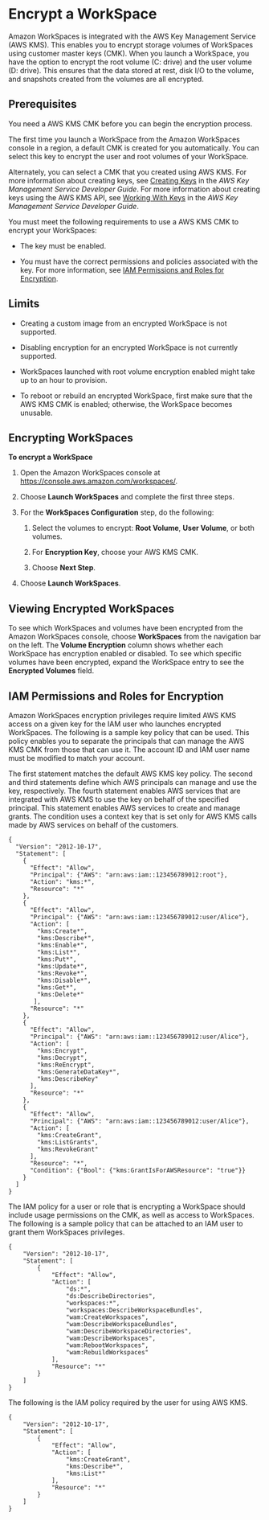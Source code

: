 # Encrypt a WorkSpace<a name="encrypt-workspaces"></a>

Amazon WorkSpaces is integrated with the AWS Key Management Service \(AWS KMS\)\. This enables you to encrypt storage volumes of WorkSpaces using customer master keys \(CMK\)\. When you launch a WorkSpace, you have the option to encrypt the root volume \(C: drive\) and the user volume \(D: drive\)\. This ensures that the data stored at rest, disk I/O to the volume, and snapshots created from the volumes are all encrypted\.

## Prerequisites<a name="encryption_prerequisites"></a>

You need a AWS KMS CMK before you can begin the encryption process\.

The first time you launch a WorkSpace from the Amazon WorkSpaces console in a region, a default CMK is created for you automatically\. You can select this key to encrypt the user and root volumes of your WorkSpace\.

Alternately, you can select a CMK that you created using AWS KMS\. For more information about creating keys, see [Creating Keys](http://docs.aws.amazon.com/kms/latest/developerguide/create-keys.html) in the *AWS Key Management Service Developer Guide*\. For more information about creating keys using the AWS KMS API, see [Working With Keys](http://docs.aws.amazon.com/kms/latest/developerguide/programming-keys.html) in the *AWS Key Management Service Developer Guide*\.

You must meet the following requirements to use a AWS KMS CMK to encrypt your WorkSpaces:

+ The key must be enabled\.

+ You must have the correct permissions and policies associated with the key\. For more information, see [IAM Permissions and Roles for Encryption](#IAM_permissions)\.

## Limits<a name="encryption_limits"></a>

+ Creating a custom image from an encrypted WorkSpace is not supported\.

+ Disabling encryption for an encrypted WorkSpace is not currently supported\.

+ WorkSpaces launched with root volume encryption enabled might take up to an hour to provision\.

+ To reboot or rebuild an encrypted WorkSpace, first make sure that the AWS KMS CMK is enabled; otherwise, the WorkSpace becomes unusable\.

## Encrypting WorkSpaces<a name="encrypt_workspace"></a>

**To encrypt a WorkSpace**

1. Open the Amazon WorkSpaces console at [https://console\.aws\.amazon\.com/workspaces/](https://console.aws.amazon.com/workspaces/)\.

1. Choose **Launch WorkSpaces** and complete the first three steps\.

1. For the **WorkSpaces Configuration** step, do the following:

   1. Select the volumes to encrypt: **Root Volume**, **User Volume**, or both volumes\.

   1. For **Encryption Key**, choose your AWS KMS CMK\.

   1. Choose **Next Step**\.

1. Choose **Launch WorkSpaces**\.

## Viewing Encrypted WorkSpaces<a name="maintain_encryption"></a>

To see which WorkSpaces and volumes have been encrypted from the Amazon WorkSpaces console, choose **WorkSpaces** from the navigation bar on the left\. The **Volume Encryption** column shows whether each WorkSpace has encryption enabled or disabled\. To see which specific volumes have been encrypted, expand the WorkSpace entry to see the **Encrypted Volumes** field\.

## IAM Permissions and Roles for Encryption<a name="IAM_permissions"></a>

Amazon WorkSpaces encryption privileges require limited AWS KMS access on a given key for the IAM user who launches encrypted WorkSpaces\. The following is a sample key policy that can be used\. This policy enables you to separate the principals that can manage the AWS KMS CMK from those that can use it\. The account ID and IAM user name must be modified to match your account\.

The first statement matches the default AWS KMS key policy\. The second and third statements define which AWS principals can manage and use the key, respectively\. The fourth statement enables AWS services that are integrated with AWS KMS to use the key on behalf of the specified principal\. This statement enables AWS services to create and manage grants\. The condition uses a context key that is set only for AWS KMS calls made by AWS services on behalf of the customers\.

```
{
  "Version": "2012-10-17",
  "Statement": [
    {
      "Effect": "Allow",
      "Principal": {"AWS": "arn:aws:iam::123456789012:root"},
      "Action": "kms:*",
      "Resource": "*"
    },
    {
      "Effect": "Allow",
      "Principal": {"AWS": "arn:aws:iam::123456789012:user/Alice"},
      "Action": [
        "kms:Create*",
        "kms:Describe*",
        "kms:Enable*",
        "kms:List*",
        "kms:Put*",
        "kms:Update*",
        "kms:Revoke*",
        "kms:Disable*",
        "kms:Get*",
        "kms:Delete*"
       ],
      "Resource": "*"
    },
    {
      "Effect": "Allow",
      "Principal": {"AWS": "arn:aws:iam::123456789012:user/Alice"},
      "Action": [
        "kms:Encrypt",
        "kms:Decrypt",
        "kms:ReEncrypt",
        "kms:GenerateDataKey*",
        "kms:DescribeKey"
      ],
      "Resource": "*"
    },
    {
      "Effect": "Allow",
      "Principal": {"AWS": "arn:aws:iam::123456789012:user/Alice"},
      "Action": [
        "kms:CreateGrant",
        "kms:ListGrants",
        "kms:RevokeGrant"
      ],
      "Resource": "*",
      "Condition": {"Bool": {"kms:GrantIsForAWSResource": "true"}}
    }
  ]
}
```

The IAM policy for a user or role that is encrypting a WorkSpace should include usage permissions on the CMK, as well as access to WorkSpaces\. The following is a sample policy that can be attached to an IAM user to grant them WorkSpaces privileges\.

```
{
    "Version": "2012-10-17",
    "Statement": [
        {
            "Effect": "Allow",
            "Action": [
                "ds:*",
                "ds:DescribeDirectories",
                "workspaces:*",
                "workspaces:DescribeWorkspaceBundles",
                "wam:CreateWorkspaces",
                "wam:DescribeWorkspaceBundles",
                "wam:DescribeWorkspaceDirectories",
                "wam:DescribeWorkspaces",
                "wam:RebootWorkspaces",
                "wam:RebuildWorkspaces"
            ],
            "Resource": "*"
        }
    ]
}
```

The following is the IAM policy required by the user for using AWS KMS\.

```
{
    "Version": "2012-10-17",
    "Statement": [
        {
            "Effect": "Allow",
            "Action": [
                "kms:CreateGrant",
                "kms:Describe*",
                "kms:List*"
            ],
            "Resource": "*"
        }
    ]
}
```